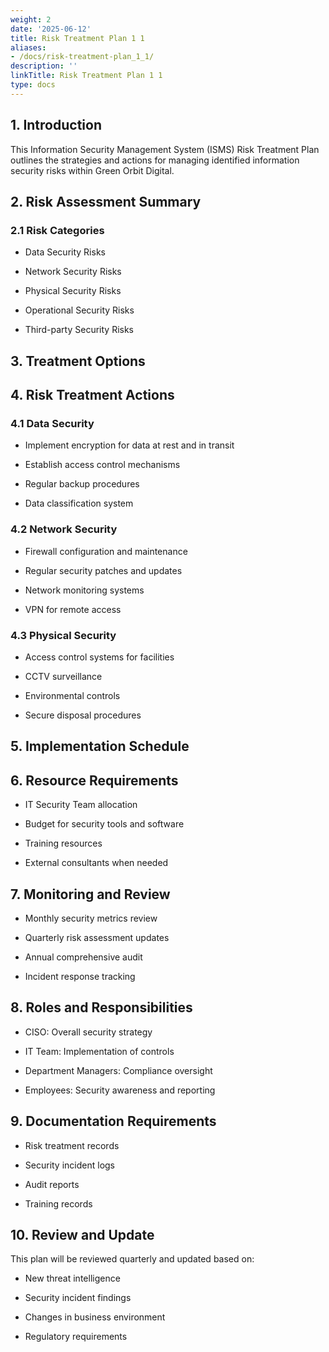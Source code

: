 ```yaml
---
weight: 2
date: '2025-06-12'
title: Risk Treatment Plan 1 1
aliases:
- /docs/risk-treatment-plan_1_1/
description: ''
linkTitle: Risk Treatment Plan 1 1
type: docs
---
```


<!-- Unsupported block type: table_of_contents -->

## 1. Introduction

This Information Security Management System (ISMS) Risk Treatment Plan outlines the strategies and actions for managing identified information security risks within Green Orbit Digital.

## 2. Risk Assessment Summary

### 2.1 Risk Categories

- Data Security Risks

- Network Security Risks

- Physical Security Risks

- Operational Security Risks

- Third-party Security Risks

## 3. Treatment Options

<!-- Unsupported block type: table -->

## 4. Risk Treatment Actions

### 4.1 Data Security

- Implement encryption for data at rest and in transit

- Establish access control mechanisms

- Regular backup procedures

- Data classification system

### 4.2 Network Security

- Firewall configuration and maintenance

- Regular security patches and updates

- Network monitoring systems

- VPN for remote access

### 4.3 Physical Security

- Access control systems for facilities

- CCTV surveillance

- Environmental controls

- Secure disposal procedures

## 5. Implementation Schedule

<!-- Unsupported block type: table -->

## 6. Resource Requirements

- IT Security Team allocation

- Budget for security tools and software

- Training resources

- External consultants when needed

## 7. Monitoring and Review

- Monthly security metrics review

- Quarterly risk assessment updates

- Annual comprehensive audit

- Incident response tracking

## 8. Roles and Responsibilities

- CISO: Overall security strategy

- IT Team: Implementation of controls

- Department Managers: Compliance oversight

- Employees: Security awareness and reporting

## 9. Documentation Requirements

- Risk treatment records

- Security incident logs

- Audit reports

- Training records

## 10. Review and Update

This plan will be reviewed quarterly and updated based on:

- New threat intelligence

- Security incident findings

- Changes in business environment

- Regulatory requirements